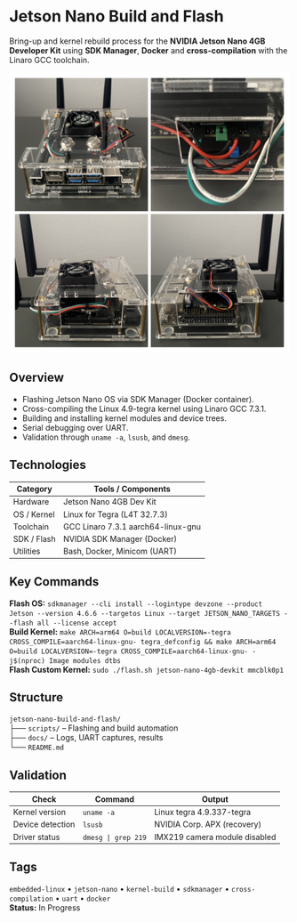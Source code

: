 # Jetson Nano Build and Flash
Bring-up and kernel rebuild process for the **NVIDIA Jetson Nano 4GB Developer Kit** using **SDK Manager**, **Docker** and **cross-compilation** with the Linaro GCC toolchain.

![Embedded system](docs/embedded-system.JPG)

## Overview
- Flashing Jetson Nano OS via SDK Manager (Docker container).
- Cross-compiling the Linux 4.9-tegra kernel using Linaro GCC 7.3.1.
- Building and installing kernel modules and device trees.
- Serial debugging over UART.
- Validation through `uname -a`, `lsusb`, and `dmesg`.
## Technologies
| Category | Tools / Components |
|-----------|--------------------|
| Hardware | Jetson Nano 4GB Dev Kit |
| OS / Kernel | Linux for Tegra (L4T 32.7.3) |
| Toolchain | GCC Linaro 7.3.1 aarch64-linux-gnu |
| SDK / Flash | NVIDIA SDK Manager (Docker) |
| Utilities | Bash, Docker, Minicom (UART) |
## Key Commands
**Flash OS:** `sdkmanager --cli install --logintype devzone --product Jetson --version 4.6.6 --targetos Linux --target JETSON_NANO_TARGETS --flash all --license accept`  
**Build Kernel:** `make ARCH=arm64 O=build LOCALVERSION=-tegra CROSS_COMPILE=aarch64-linux-gnu- tegra_defconfig && make ARCH=arm64 O=build LOCALVERSION=-tegra CROSS_COMPILE=aarch64-linux-gnu- -j$(nproc) Image modules dtbs`  
**Flash Custom Kernel:** `sudo ./flash.sh jetson-nano-4gb-devkit mmcblk0p1`
## Structure
`jetson-nano-build-and-flash/`  
├── `scripts/` – Flashing and build automation  
├── `docs/` – Logs, UART captures, results    
└── `README.md`
## Validation
| Check | Command | Output |
|-------|----------|---------|
| Kernel version | `uname -a` | Linux tegra 4.9.337-tegra |
| Device detection | `lsusb` | NVIDIA Corp. APX (recovery) |
| Driver status | `dmesg \| grep 219` | IMX219 camera module disabled |
## Tags
`embedded-linux` • `jetson-nano` • `kernel-build` • `sdkmanager` • `cross-compilation` • `uart` • `docker`  
**Status:** In Progress
